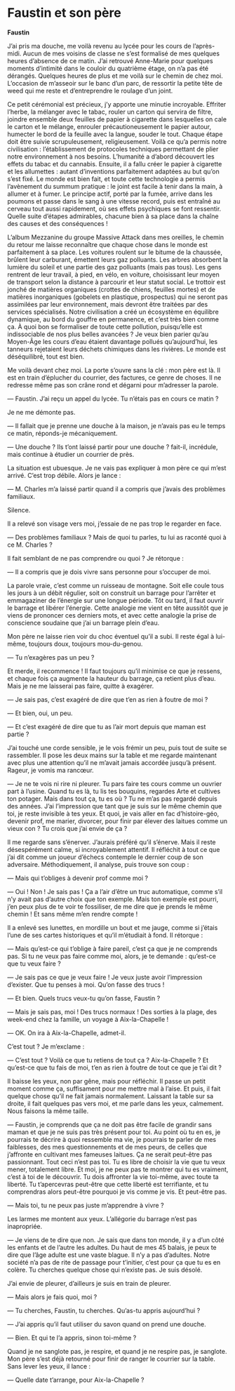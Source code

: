 # Faustin et son père

**Faustin**

J’ai pris ma douche, me voilà revenu au lycée pour les cours de l’après-midi.
Aucun de mes voisins de classe ne s’est formalisé de mes quelques heures d’absence de ce matin.
J’ai retrouvé Anne-Marie pour quelques moments d’intimité dans le couloir du quatrième étage, on n’a pas été dérangés.
Quelques heures de plus et me voilà sur le chemin de chez moi.
L’occasion de m’asseoir sur le banc d’un parc, de ressortir la petite tête de weed qui me reste et d’entreprendre le roulage d’un joint.


Ce petit cérémonial est précieux, j’y apporte une minutie incroyable.
Effriter l’herbe, la mélanger avec le tabac, rouler un carton qui servira de filtre, joindre ensemble deux feuilles de papier à cigarette dans lesquelles on cale le carton et le mélange, enrouler précautioneusement le papier autour, humecter le bord de la feuille avec la langue, souder le tout.
Chaque étape doit être suivie scrupuleusement, religieusement.
Voilà ce qu’a permis notre civilisation : l’établissement de protocoles techniques permettant de plier notre environnement à nos besoins.
L’humanité a d’abord découvert les effets du tabac et du cannabis.
Ensuite, il a fallu créer le papier à cigarette et les allumettes : autant d’inventions parfaitement adaptées au but qu’on s’est fixé.
Le monde est bien fait, et toute cette technologie a permis l’avènement du summum pratique : le joint est facile à tenir dans la main, à allumer et à fumer.
Le principe actif, porté par la fumée, arrive dans les poumons et passe dans le sang à une vitesse record, puis est entraîné au cerveau tout aussi rapidement, où ses effets psychiques se font ressentir.
Quelle suite d’étapes admirables, chacune bien à sa place dans la chaîne des causes et des conséquences !

L’album Mezzanine du groupe Massive Attack dans mes oreilles, le chemin du retour me laisse reconnaître que chaque chose dans le monde est parfaitement à sa place.
Les voitures roulent sur le bitume de la chaussée, brûlent leur carburant, émettent leurs gaz polluants.
Les arbres absorbent la lumière du soleil et une partie des gaz polluants (mais pas tous).
Les gens rentrent de leur travail, à pied, en vélo, en voiture, choisissant leur moyen de transport selon la distance à parcourir et leur statut social.
Le trottoir est jonché de matières organiques (crottes de chiens, feuilles mortes) et de matières inorganiques (gobelets en plastique, prospectus) qui ne seront pas assimilées par leur environnement, mais devront être traitées par des services spécialisés.
Notre civilisation a créé un écosystème en équilibre dynamique, au bord du gouffre en permanence, et c’est très bien comme ça.
À quoi bon se formaliser de toute cette pollution, puisqu’elle est indissociable de nos plus belles avancées ?
Je veux bien parier qu’au Moyen-Âge les cours d’eau étaient davantage pollués qu’aujourd’hui, les tanneurs rejetaient leurs déchets chimiques dans les rivières.
Le monde est déséquilibré, tout est bien.

Me voilà devant chez moi.
La porte s’ouvre sans la clé : mon père est là.
Il est en train d’éplucher du courrier, des factures, ce genre de choses.
Il ne redresse même pas son crâne rond et dégarni pour m’adresser la parole.

— Faustin.
J’ai reçu un appel du lycée.
Tu n’étais pas en cours ce matin ?

Je ne me démonte pas.

— Il fallait que je prenne une douche à la maison, je n’avais pas eu le temps ce matin, réponds-je mécaniquement.

— Une douche ? Ils t’ont laissé partir pour une douche ? fait-il, incrédule, mais continue à étudier un courrier de près.

La situation est ubuesque.
Je ne vais pas expliquer à mon père ce qui m’est arrivé.
C’est trop débile.
Alors je lance :

— M. Charles m’a laissé partir quand il a compris que j’avais des problèmes familiaux.

Silence.

Il a relevé son visage vers moi, j’essaie de ne pas trop le regarder en face.

— Des problèmes familiaux ?
Mais de quoi tu parles, tu lui as raconté quoi à ce M. Charles ?

Il fait semblant de ne pas comprendre ou quoi ?
Je rétorque :

— Il a compris que je dois vivre sans personne pour s’occuper de moi.

La parole vraie, c’est comme un ruisseau de montagne.
Soit elle coule tous les jours à un débit régulier, soit on construit un barrage pour l’arrêter et emmagaziner de l’énergie sur une longue période.
Tôt ou tard, il faut ouvrir le barrage et libérer l’énergie.
Cette analogie me vient en tête aussitôt que je viens de prononcer ces derniers mots, et avec cette analogie la prise de conscience soudaine que j’ai un barrage plein d’eau.

Mon père ne laisse rien voir du choc éventuel qu’il a subi.
Il reste égal à lui-même, toujours doux, toujours mou-du-genou.

— Tu n’exagères pas un peu ?

Et merde, il recommence !
Il faut toujours qu’il minimise ce que je ressens, et chaque fois ça augmente la hauteur du barrage, ça retient plus d’eau.
Mais je ne me laisserai pas faire, quitte à exagérer.

— Je sais pas, c’est exagéré de dire que t’en as rien à foutre de moi ?

— Et bien, oui, un peu.

— Et c’est exagéré de dire que tu as l’air mort depuis que maman est partie ?

J’ai touché une corde sensible, je le vois frémir un peu, puis tout de suite se rassembler.
Il pose les deux mains sur la table et me regarde maintenant avec plus une attention qu’il ne m’avait jamais accordée jusqu’à présent.
Rageur, je vomis ma rancœur.

— Je ne te vois ni rire ni pleurer.
Tu pars faire tes cours comme un ouvrier part à l’usine.
Quand tu es là, tu lis tes bouquins, regardes Arte et cultives ton potager.
Mais dans tout ça, tu es où ?
Tu ne m’as pas regardé depuis des années.
J’ai l’impression que tant que je suis sur le même chemin que toi, je reste invisible à tes yeux.
Et quoi, je vais aller en fac d’histoire-géo, devenir prof, me marier, divorcer, pour finir par élever des laitues comme un vieux con ?
Tu crois que j’ai envie de ça ?

Il me regarde sans s’énerver.
J’aurais préféré qu’il s’énerve.
Mais il reste désespérément calme, si incroyablement attentif.
Il réfléchit à tout ce que j’ai dit comme un joueur d’échecs contemple le dernier coup de son adversaire.
Méthodiquement, il analyse, puis trouve son coup :

— Mais qui t’obliges à devenir prof comme moi ?

— Oui ! Non ! Je sais pas !
Ça a l’air d’être un truc automatique, comme s’il n’y avait pas d’autre choix que ton exemple.
Mais ton exemple est pourri, j’en peux plus de te voir te fossiliser, de me dire que je prends le même chemin !
Et sans même m’en rendre compte !

Il a enlevé ses lunettes, en mordille un bout et me jauge, comme si j’étais l’une de ses cartes historiques et qu’il m’étudiait à fond.
Il rétorque :

— Mais qu’est-ce qui t’oblige à faire pareil, c’est ça que je ne comprends pas.
Si tu ne veux pas faire comme moi, alors, je te demande : qu’est-ce que tu veux faire ?

— Je sais pas ce que je veux faire !
Je veux juste avoir l’impression d’exister.
Que tu penses à moi.
Qu’on fasse des trucs !

— Et bien. Quels trucs veux-tu qu’on fasse, Faustin ?

— Mais je sais pas, moi ! Des trucs normaux !
Des sorties à la plage, des week-end chez la famille, un voyage à Aix-la-Chapelle !

— OK. On ira à Aix-la-Chapelle, admet-il.

C’est tout ? Je m’exclame :

— C’est tout ?
Voilà ce que tu retiens de tout ça ?
Aix-la-Chapelle ?
Et qu’est-ce que tu fais de moi, t’en as rien à foutre de tout ce que je t’ai dit ?

Il baisse les yeux, non par gêne, mais pour réfléchir.
Il passe un petit moment comme ça, suffisament pour me mettre mal à l’aise.
Et puis, il fait quelque chose qu’il ne fait jamais normalement.
Laissant la table sur sa droite, il fait quelques pas vers moi, et me parle dans les yeux, calmement.
Nous faisons la même taille.

— Faustin, je comprends que ça ne doit pas être facile de grandir sans maman et que je ne suis pas très présent pour toi.
Au point où tu en es, je pourrais te décrire à quoi ressemble ma vie, je pourrais te parler de mes faiblesses, des mes questionnements et de mes peurs, de celles que j’affronte en cultivant mes fameuses laitues.
Ça ne serait peut-être pas passionnant.
Tout ceci n’est pas toi.
Tu es libre de choisir la vie que tu veux mener, totalement libre.
Et moi, je ne peux pas te montrer qui tu es vraiment, c’est à toi de le découvrir.
Tu dois affronter la vie toi-même, avec toute ta liberté.
Tu t’apercevras peut-être que cette liberté est terrifiante, et tu comprendras alors peut-être pourquoi je vis comme je vis.
Et peut-être pas.

— Mais toi, tu ne peux pas juste m’apprendre à vivre ?

Les larmes me montent aux yeux.
L’allégorie du barrage n’est pas inapropriée.

— Je viens de te dire que non.
Je sais que dans ton monde, il y a d’un côté les enfants et de l’autre les adultes.
Du haut de mes 45 balais, je peux te dire que l’âge adulte est une vaste blague.
Il n’y a pas d’adultes.
Notre société n’a pas de rite de passage pour t’initier, c’est pour ça que tu es en colère.
Tu cherches quelque chose qui n’existe pas.
Je suis désolé.

J’ai envie de pleurer, d’ailleurs je suis en train de pleurer.

— Mais alors je fais quoi, moi ?

— Tu cherches, Faustin, tu cherches.
Qu’as-tu appris aujourd’hui ?

— J’ai appris qu’il faut utiliser du savon quand on prend une douche.

— Bien. Et qui te l’a appris, sinon toi-même ?

Quand je ne sanglote pas, je respire, et quand je ne respire pas, je sanglote.
Mon père s’est déjà retourné pour finir de ranger le courrier sur la table.
Sans lever les yeux, il lance :

— Quelle date t’arrange, pour Aix-la-Chapelle ?
